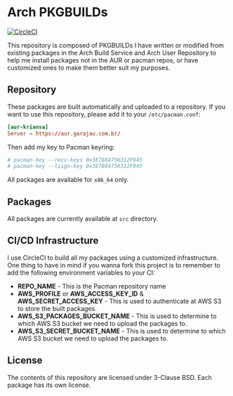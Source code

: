 # Arch PKGBUILDs

[![CircleCI](https://circleci.com/gh/kriansa/PKGBUILDs.svg?style=svg)](https://circleci.com/gh/kriansa/PKGBUILDs)

This repository is composed of PKGBUILDs I have written or modified from
existing packages in the Arch Build Service and Arch User Repository to help me
install packages not in the AUR or pacman repos, or have customized ones to
make them better suit my purposes.

## Repository

These packages are built automatically and uploaded to a repository. If you
want to use this repository, please add it to your `/etc/pacman.conf`:

```conf
[aur-kriansa]
Server = https://aur.garajau.com.br/
```

Then add my key to Pacman keyring:

```sh
# pacman-key --recv-keys 0x3E7884756312F945
# pacman-key --lsign-key 0x3E7884756312F945
```

All packages are available for `x86_64` only.

## Packages

All packages are currently available at `src` directory.

## CI/CD Infrastructure

I use CircleCI to build all my packages using a customized infrastructure. One
thing to have in mind if you wanna fork this project is to remember to add the
following environment variables to your CI:

* **REPO_NAME** - This is the Pacman repository name
* **AWS_PROFILE** or **AWS_ACCESS_KEY_ID** & **AWS_SECRET_ACCESS_KEY** - This
  is used to authenticate at AWS S3 to store the built packages.
* **AWS_S3_PACKAGES_BUCKET_NAME** - This is used to determine to which AWS S3 
  bucket we need to upload the packages to.
* **AWS_S3_SECRET_BUCKET_NAME** - This is used to determine to which AWS S3
  bucket we need to upload the packages to.

## License

The contents of this repository are licensed under 3-Clause BSD. Each package
has its own license.
